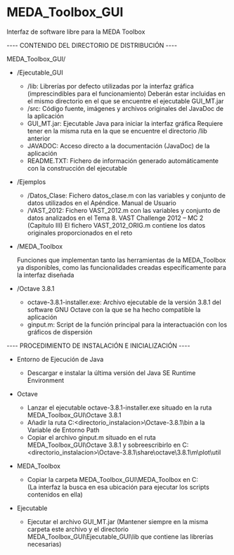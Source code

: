 # MEDA_Toolbox_GUI
Interfaz de software libre para la MEDA Toolbox

---- CONTENIDO DEL DIRECTORIO DE DISTRIBUCIÓN ----

MEDA_Toolbox_GUI/

* /Ejecutable_GUI

	- /lib: 	Librerías por defecto utilizadas por la interfaz gráfica (imprescindibles para el funcionamiento)
			Deberán estar incluidas en el mismo directorio en el que se encuentre el ejecutable GUI_MT.jar
	- /src: 	Código fuente, imágenes y archivos originales del JavaDoc de la aplicación 
	- GUI_MT.jar:	Ejecutable Java para iniciar la interfaz gráfica
			Requiere tener en la misma ruta en la que se encuentre el directorio /lib anterior
	- JAVADOC:	Acceso directo a la documentación (JavaDoc) de la aplicación
	- README.TXT:	Fichero de información generado automáticamente con la construcción del ejecutable

* /Ejemplos

	- /Datos_Clase:	Fichero datos_clase.m con las variables y conjunto de datos utilizados en el Apéndice. Manual de Usuario
	- /VAST_2012:	Fichero VAST_2012.m con las variables y conjunto de datos analizados en el Tema 8. VAST Challenge 2012 – MC 2 (Capítulo III) 
			El fichero VAST_2012_ORIG.m contiene los datos originales proporcionados en el reto

* /MEDA_Toolbox

	Funciones que implementan tanto las herramientas de la MEDA_Toolbox ya disponibles, como las funcionalidades creadas específicamente para la interfaz diseñada

* /Octave 3.8.1

	- octave-3.8.1-installer.exe:	Archivo ejecutable de la versión 3.8.1 del software GNU Octave con la que se ha hecho compatible la aplicación
	- ginput.m:			Script de la función principal para la interactuación con los gráficos de dispersión



---- PROCEDIMIENTO DE INSTALACIÓN E INICIALIZACIÓN ----

* Entorno de Ejecución de Java

	- Descargar e instalar la última versión del Java SE Runtime Environment

* Octave

	- Lanzar el ejecutable octave-3.8.1-installer.exe situado en la ruta MEDA_Toolbox_GUI\Octave 3.8.1
	- Añadir la ruta C:\<directorio_instalacion>\Octave-3.8.1\bin a la Variable de Entorno Path
	- Copiar el archivo ginput.m situado en el ruta MEDA_Toolbox_GUI\Octave 3.8.1 y sobreescribirlo en C:\<directorio_instalacion>\Octave-3.8.1\share\octave\3.8.1\m\plot\util

* MEDA_Toolbox

	- Copiar la carpeta MEDA_Toolbox_GUI\MEDA_Toolbox en C:\
	  (La interfaz la busca en esa ubicación para ejecutar los scripts contenidos en ella)

* Ejecutable

	- Ejecutar el archivo GUI_MT.jar
	  (Mantener siempre en la misma carpeta este archivo y el directorio MEDA_Toolbox_GUI\Ejecutable_GUI\lib que contiene las librerías necesarias)
